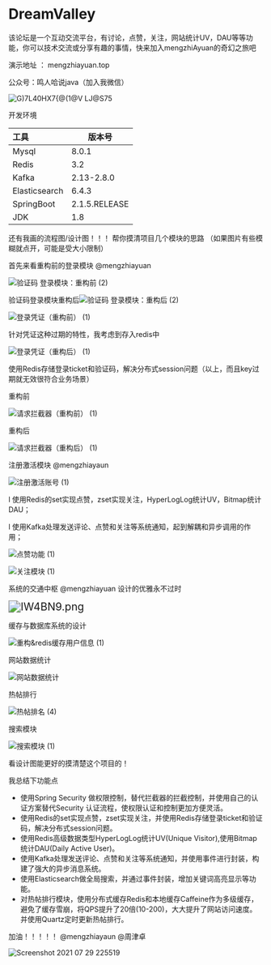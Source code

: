 # DreamValley
该论坛是一个互动交流平台，有讨论，点赞，关注，网站统计UV，DAU等等功能，你可以技术交流或分享有趣的事情，快来加入mengzhiAyuan的奇幻之旅吧

演示地址 ： mengzhiayuan.top

公众号：鸣人哈说java（加入我微信）

![ G)7L40HX7{@(1@V LJ@S75](https://z3.ax1x.com/2021/09/25/4snimn.jpg)

开发环境

| 工具          | 版本号        |
| :------------ | ------------- |
| Mysql         | 8.0.1         |
| Redis         | 3.2           |
| Kafka         | 2.13-2.8.0    |
| Elasticsearch | 6.4.3         |
| SpringBoot    | 2.1.5.RELEASE |
| JDK           | 1.8           |

还有我画的流程图/设计图！！！   帮你摸清项目几个模块的思路   （如果图片有些模糊就点开，可能是受大小限制）

首先来看重构前的登录模块 @mengzhiayuan

 ![验证码 登录模块：重构前 (2)](https://z3.ax1x.com/2021/11/16/IW4s91.png)

验证码登录模块重构后![验证码 登录模块：重构后 (2)](https://z3.ax1x.com/2021/11/16/IW4DhR.png)

![登录凭证（重构前） (1)](https://z3.ax1x.com/2021/11/16/IW41ts.png)

针对凭证这种过期的特性，我考虑到存入redis中

![登录凭证（重构后） (1)](https://z3.ax1x.com/2021/11/16/IW4Gpq.png)

使用Redis存储登录ticket和验证码，解决分布式session问题（以上，而且key过期就无效很符合业务场景）

重构前

![请求拦截器（重构前） (1)](https://z3.ax1x.com/2021/11/16/IW4UnU.png)

重构后

![请求拦截器（重构后） (1)](https://z3.ax1x.com/2021/11/16/IW43hn.png)



注册激活模块  @mengzhiayaun

![注册激活账号 (1)](https://z3.ax1x.com/2021/11/16/IW46c6.png)

l 使用Redis的set实现点赞，zset实现关注，HyperLogLog统计UV，Bitmap统计DAU；

l 使用Kafka处理发送评论、点赞和关注等系统通知，起到解耦和异步调用的作用；

![点赞功能 (1)](https://z3.ax1x.com/2021/11/16/IW4tXT.png)

![关注模块 (1)](https://z3.ax1x.com/2021/11/16/IW4J10.png)

系统的交通中枢  @mengzhiayuan   设计的优雅永不过时

<img src="https://z3.ax1x.com/2021/11/16/IW4BN9.md.png" alt="IW4BN9.png" style="zoom:150%;" />

缓存与数据库系统的设计

![重构&redis缓存用户信息 (1)](https://z3.ax1x.com/2021/11/16/IW4y1x.png)

网站数据统计

![网站数据统计](https://z3.ax1x.com/2021/11/16/IW40AJ.png)

热帖排行

![热帖排名 (4)](https://z3.ax1x.com/2021/11/16/IW4d74.png)

搜索模块

![搜索模块 (1)](https://z3.ax1x.com/2021/11/16/IW4aBF.png)



看设计图能更好的摸清楚这个项目的！

我总结下功能点

- 使用Spring Security 做权限控制，替代拦截器的拦截控制，并使用自己的认证方案替代Security 认证流程，使权限认证和控制更加方便灵活。
- 使用Redis的set实现点赞，zset实现关注，并使用Redis存储登录ticket和验证码，解决分布式session问题。
- 使用Redis高级数据类型HyperLogLog统计UV(Unique Visitor),使用Bitmap统计DAU(Daily Active User)。
- 使用Kafka处理发送评论、点赞和关注等系统通知，并使用事件进行封装，构建了强大的异步消息系统。
- 使用Elasticsearch做全局搜索，并通过事件封装，增加关键词高亮显示等功能。
- 对热帖排行模块，使用分布式缓存Redis和本地缓存Caffeine作为多级缓存，避免了缓存雪崩，将QPS提升了20倍(10-200)，大大提升了网站访问速度。并使用Quartz定时更新热帖排行。

加油！！！！！ @mengzhiayaun  @周津卓

![Screenshot 2021 07 29 225519](https://z3.ax1x.com/2021/07/29/Wqgwzn.jpg)

